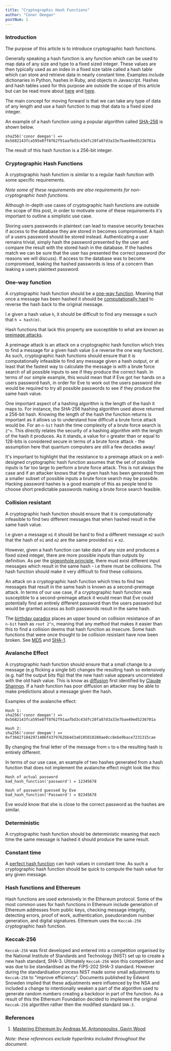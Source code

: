 ```yaml
---
title: "Cryptographic Hash Functions"
author: "Conor Deegan"
postNum: 1
---
```


### Introduction

The purpose of this article is to introduce cryptographic hash functions.

Generally speaking a hash function is any function which can be used to map data of any size and type to a fixed sized integer. These values are then typically used as an index in a fixed size table called a hash table which can store and retrieve data in nearly constant time. Examples include dictionaries in Python, hashes in Ruby, and objects in Javascript. Hashes and hash tables used for this purpose are outside the scope of this article but can be read more about [here](https://en.wikipedia.org/wiki/Hash_function) and [here](https://en.wikipedia.org/wiki/Hash_table).

The main concept for moving forward is that we can take any type of data of any length and use a hash function to map that data to a fixed sized integer.

An example of a hash function using a popular algorithm called [SHA-256](https://en.wikipedia.org/wiki/SHA-2) is shown below.

```
sha256('conor deegan') => 0x5682143fca595e8ff8f62f91aafbd3c43dfc20fa87d3a33e7bae49ed5236701a
```

The result of this hash function is a 256-bit integer.

### Cryptographic Hash Functions

A cryptographic hash function is similar to a regular hash function with some specific requirements.

*Note some of these requirements are also requirements for non-cryptographic hash functions.*

Although in-depth use cases of cryptographic hash functions are outside the scope of this post, in order to motivate some of these requirements it's important to outline a simplistic use case.

Storing users passwords in plaintext can lead to massive security breaches if access to the database they are stored in becomes compromised. A hash of a users password should be stored instead. Authenticating a user remains trivial, simply hash the password presented by the user and compare the result with the stored hash in the database. If the hashes match we can be sure that the user has presented the correct password (for reasons we will discuss). If access to the database was to become compromised, leaking the hashed passwords is less of a concern than leaking a users plaintext password.

### One-way function

A cryptographic hash function should be a [one-way function](https://en.wikipedia.org/wiki/One-way_function). Meaning that once a message has been hashed it should be [computationally hard](https://en.wikipedia.org/wiki/Computational_hardness_assumption) to reverse the hash back to the original message.

I.e given a hash value `h`, it should be difficult to find any message `m` such that `h = hash(m)`.

Hash functions that lack this property are susceptible to what are known as [preimage attacks](https://en.wikipedia.org/wiki/Preimage_attack).

A preimage attack is an attack on a cryptographic hash function which tries to find a message for a given hash value (i.e reverse the one way function). As such, cryptographic hash functions should ensure that it is computationally infeasible to find any message given a hash output, or at least that the fastest way to calculate the message is with a brute force search of all possible inputs to see if they produce the correct hash. In terms of our simple example, this would mean that if Eve got her hands on a users password hash, in order for Eve to work out the users password she would be required to try all possible passwords to see if they produce the same hash value.

One important aspect of a hashing algorithm is the length of the hash it maps to. For instance, the SHA-256 hashing algorithm used above returned a 256-bit hash.   Knowing the length of the hash the function returns is important as it allows us to understand how difficult a brute force attack would be. For an `n-bit` hash the time complexity of a brute force search is `2^n`. This directly relates the security of a hashing algorithm with the length of the hash it produces.  As it stands, a value for `n` greater than or equal to 128-bits is considered secure in terms of a brute force attack - the assumption here that quantum computers are still a few decades away!

It's important to highlight that the resistance to a preimage attack on a well-designed cryptographic hash function assumes that the set of possible inputs is far too large to perform a brute force attack. This is not always the case and if an attacker knows that the given hash has been generated from a smaller subset of possible inputs a brute force search may be possible. Hacking password hashes is a good example of this as people tend to choose short predictable passwords making a brute force search feasible.

### Collision resistant

A cryptographic hash function should ensure that it is computationally infeasible to find two different messages that when hashed result in the same hash value.

I.e given a message `m1` it should be hard to find a different message `m2` such that the hash of `m1` and `m2` are the same provided `m1` ≠ `m2`.

However, given a hash function can take data of any size and produces a fixed sized integer, there are more possible inputs than outputs by definition. As per the [pigeonhole principle](https://en.wikipedia.org/wiki/Pigeonhole_principle), there must exist different input messages which result in the same hash - i.e there must be collisions. The hash function should make it very difficult to find these collisions.

An attack on a cryptographic hash function which tries to find two messages that result in the same hash is known as a second-preimage attack. In terms of our use case, if a cryptographic hash function was susceptible to a second-preimage attack it would mean that Eve could potentially find an entirely different password than the users password but would be granted access as both passwords result in the same hash.

The [birthday paradox](https://en.wikipedia.org/wiki/Birthday_paradox) places an upper bound on collision resistance of an `n-bit` hash as `root 2^n`, meaning that any method that makes it easier than this to find a collision deems that hash function as insecure. Some hash functions that were once thought to be collision resistant have now been broken. See [MD5](https://web.archive.org/web/20090521024709/merlot.usc.edu/csac-f06/papers/Wang05a.pdf) and [SHA-1](https://people.csail.mit.edu/yiqun/SHA1AttackProceedingVersion.pdf).

### Avalanche Effect

A cryptographic hash function should ensure that a small change to a message (e.g flicking a single bit) changes the resulting hash so extensively (e.g. half the output bits flip) that the new hash value appears uncorrelated with the old hash value. This is know as [diffusion](https://en.wikipedia.org/wiki/Confusion_and_diffusion#Diffusion) first identified by [Claude Shannon](https://en.wikipedia.org/wiki/Claude_Elwood_Shannon). If a hash function has poor diffusion an attacker may be able to make predictions about a message given the hash.

Examples of the avalanche effect:

```
Hash 1:
sha256('conor deegan') => 0x5682143fca595e8ff8f62f91aafbd3c43dfc20fa87d3a33e7bae49ed5236701a

Hash 2:
sha256('conor deegam') => 0xf368271842971406f4379762bb4d3a0105010280ae0cc8ebe9bace7231315cae
```

By changing the final letter of the message from `n` to `m` the resulting hash is entirely different.

In terms of our use case, an example of two hashes generated from a hash function that does not implement the avalanche effect might look like this:

```
Hash of actual password
bad_hash_function('password') = 12345678

Hash of password guessed by Eve
bad_hash_function('Password') = 02345678
```

Eve would know that she is close to the correct password as the hashes are similar.

### Deterministic

A cryptographic hash function should be deterministic meaning that each time the same message is hashed it should produce the same result.

### Constant time

A [perfect hash function](https://en.wikipedia.org/wiki/Perfect_hash_function) can hash values in constant time. As such a cryptographic hash function should be quick to compute the hash value for any given message.

### Hash functions and Ethereum

Hash functions are used extensively in the Ethereum protocol. Some of the most common uses for hash functions in Ethereum include generation of Ethereum addresses from public keys, checking message integrity, detecting errors, proof of work, authentication, pseudorandom number generation, and digital signatures. Ethereum uses the `Keccak-256` cryptographic hash function.

### Keccak-256

`Keccak-256` was first developed and entered into a competition organised by the National Institute of Standards and Technology (NIST) set up to create a new hash standard, SHA-3. Ultimately `Keccak-256` won this competition and was due to be standardised as the FIPS-202 SHA-3 standard. However during the standardisation process NIST made some small adjustments to `Keccak-256` to "improve efficiency". Documents published by Edward Snowden implied that these adjustments were influenced by the NSA and included a change to intentionally weaken a part of the algorithm used to generate random numbers creating a backdoor in part of the function. As a result of this the Ethereum Foundation decided to implement the original `Keccak-256` algorithm rather then the modified standard `SHA-3`.

### References

1. [Mastering Ethereum by Andreas M. Antonopoulos, Gavin Wood](https://www.oreilly.com/library/view/mastering-ethereum/9781491971932/)

*Note: these references exclude hyperlinks included throughout the document.*
